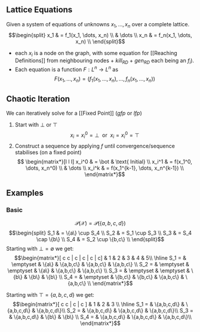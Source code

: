 ## Lattice Equations
Given a system of equations of unknowns $x_1, \dots , x_n$ over a complete lattice.
$$\begin{split} 
x_1 & = f_1(x_1, \dots, x_n) \\
& \dots \\
x_n & = f_n(x_1, \dots, x_n) \\
\end{split}$$
- each $x_i$ is a node on the graph, with some equation for [[Reaching Definitions]] from neighbouring nodes + $kill_{RD}$ + $gen_{RD}$ each being an $f_i$).
- Each equation is a function $F : L^n \to L^n$ as $$F(x_1, \dots, x_n) = (f_1(x_1, \dots, x_n), \dots, f_n(x_1, \dots, x_n))$$
## Chaotic Iteration
We can iteratively solve for a [[Fixed Point]] ($gfp$ or $lfp$)

1. Start with $\bot$ or $\top$ $$x_i = x_i^0 = \bot \ \text{ or } \ x_i = x_i^0 = \top$$
2. Construct a sequence by applying $f$ until convergence/sequence stabilises (on a fixed point)  $$
\begin{matrix*}[l l l]
x_i^0 & = \bot & \text{ Initial} \\
x_i^1 & = f(x_1^0, \dots, x_n^0) \\
& \dots \\
x_i^k & = f(x_1^{k-1}, \dots, x_n^{k-1}) \\
\end{matrix*}$$
## Examples
### Basic
$$\mathcal{P}(\mathcal{X}) = \mathcal{P}(\{a,b,c,d\})$$
$$\begin{split}
S_1 & = \{a\} \cup S_4 \\
S_2 & = S_1 \cup S_3 \\
S_3 & = S_4 \cap \{b\} \\
S_4 & = S_2 \cup \{b,c\} \\ 
\end{split}$$
Starting with $\bot = \emptyset$ we get:
$$\begin{matrix*}[ c c | c | c | c | c]
& 1 & 2 & 3 & 4 & 5\\
\hline
S_1 = & \emptyset & \{a\}     & \{a,b,c\} & \{a,b,c\} & \{a,b,c\} \\
S_2 = & \emptyset & \emptyset & \{a\}     & \{a,b,c\} & \{a,b,c\} \\
S_3 = & \emptyset & \emptyset & \{b\}     & \{b\}     & \{b\}     \\
S_4 = & \emptyset & \{b,c\}   & \{b,c\}   & \{a,b,c\} & \{a,b,c\} \\
\end{matrix*}$$

Starting with $\top = \{a,b,c,d\}$ we get:
$$\begin{matrix*}[ c c | c | c ]
& 1 & 2 & 3 \\
\hline
S_1 = & \{a,b,c,d\} & \{a,b,c,d\} & \{a,b,c,d\}\\
S_2 = & \{a,b,c,d\} & \{a,b,c,d\} & \{a,b,c,d\}\\
S_3 = & \{a,b,c,d\} & \{b\} & \{b\} \\
S_4 = & \{a,b,c,d\} & \{a,b,c,d\} & \{a,b,c,d\}\\
\end{matrix*}$$
